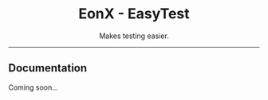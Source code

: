 <div align="center">
    <h1>EonX - EasyTest</h1>
    <p>Makes testing easier.</p>
</div>

---

## Documentation

Coming soon...
